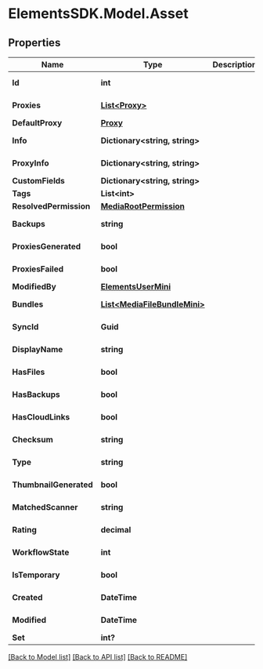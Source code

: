 # ElementsSDK.Model.Asset

## Properties

Name | Type | Description | Notes
------------ | ------------- | ------------- | -------------
**Id** | **int** |  | [optional] [readonly] 
**Proxies** | [**List&lt;Proxy&gt;**](Proxy.md) |  | [optional] [readonly] 
**DefaultProxy** | [**Proxy**](Proxy.md) |  | [optional] 
**Info** | **Dictionary&lt;string, string&gt;** |  | [optional] [readonly] 
**ProxyInfo** | **Dictionary&lt;string, string&gt;** |  | [optional] [readonly] 
**CustomFields** | **Dictionary&lt;string, string&gt;** |  | 
**Tags** | **List&lt;int&gt;** |  | 
**ResolvedPermission** | [**MediaRootPermission**](MediaRootPermission.md) |  | [optional] 
**Backups** | **string** |  | [optional] [readonly] 
**ProxiesGenerated** | **bool** |  | [optional] [readonly] 
**ProxiesFailed** | **bool** |  | [optional] [readonly] 
**ModifiedBy** | [**ElementsUserMini**](ElementsUserMini.md) |  | [optional] 
**Bundles** | [**List&lt;MediaFileBundleMini&gt;**](MediaFileBundleMini.md) |  | [optional] [readonly] 
**SyncId** | **Guid** |  | [optional] [readonly] 
**DisplayName** | **string** |  | [optional] [readonly] 
**HasFiles** | **bool** |  | [optional] [readonly] 
**HasBackups** | **bool** |  | [optional] [readonly] 
**HasCloudLinks** | **bool** |  | [optional] [readonly] 
**Checksum** | **string** |  | [optional] [readonly] 
**Type** | **string** |  | [optional] [readonly] 
**ThumbnailGenerated** | **bool** |  | [optional] [readonly] 
**MatchedScanner** | **string** |  | [optional] [readonly] 
**Rating** | **decimal** |  | [optional] [readonly] 
**WorkflowState** | **int** |  | [optional] [readonly] 
**IsTemporary** | **bool** |  | [optional] [readonly] 
**Created** | **DateTime** |  | [optional] [readonly] 
**Modified** | **DateTime** |  | [optional] [readonly] 
**Set** | **int?** |  | [optional] 

[[Back to Model list]](../README.md#documentation-for-models) [[Back to API list]](../README.md#documentation-for-api-endpoints) [[Back to README]](../README.md)

